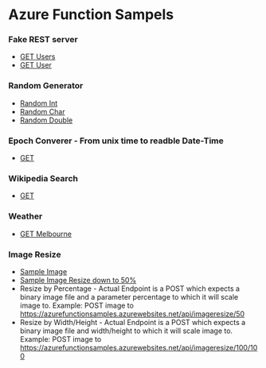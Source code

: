 # Azure Function Sampels

### Fake REST server
- [GET Users](https://azurefunctionsamples.azurewebsites.net/api/fakerest/users)
- [GET User](https://azurefunctionsamples.azurewebsites.net/api/fakerest/user/1)

### Random Generator
- [Random Int](https://azurefunctionsamples.azurewebsites.net/api/random/int)
- [Random Char](https://azurefunctionsamples.azurewebsites.net/api/random/char)
- [Random Double](https://azurefunctionsamples.azurewebsites.net/api/random/double)

### Epoch Converer - From unix time to readble Date-Time
- [GET](https://azurefunctionsamples.azurewebsites.net/api/epoch-convert/1530248169000)

### Wikipedia Search
- [GET](https://azurefunctionsamples.azurewebsites.net/api/wikipedia/GitHub)

### Weather
- [GET Melbourne](https://azurefunctionsamples.azurewebsites.net/api/weather/Melbourne)

### Image Resize
- [Sample Image](https://azurefunctionsamples.azurewebsites.net/api/imageresize/orig-sample)
- [Sample Image Resize down to 50%](https://azurefunctionsamples.azurewebsites.net/api/imageresize/thumb-sample/50)
- Resize by Percentage - Actual Endpoint is a POST which expects a binary image file and a parameter percentage to which it will scale image to. Example: POST image to https://azurefunctionsamples.azurewebsites.net/api/imageresize/50
- Resize by Width/Height - Actual Endpoint is a POST which expects a binary image file and width/height to which it will scale image to. Example: POST image to https://azurefunctionsamples.azurewebsites.net/api/imageresize/100/100

